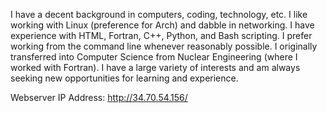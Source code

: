 I have a decent background in computers, coding, technology, etc.  I like working with Linux (preference for Arch) and dabble in networking.  I have experience with HTML, Fortran, C++, Python, and Bash scripting.  I prefer working from the command line whenever reasonably possible.  I originally transferred into Computer Science from Nuclear Engineering (where I worked with Fortran).  I have a large variety of interests and am always seeking new opportunities for learning and experience.

Webserver IP Address: http://34.70.54.156/
